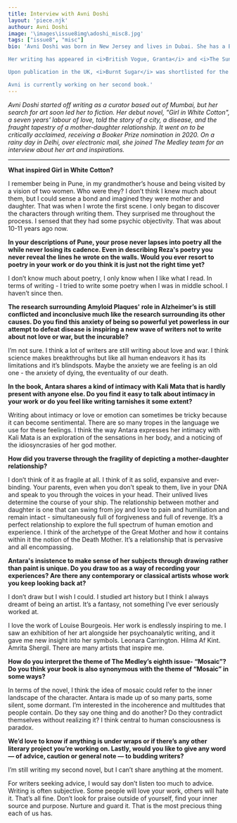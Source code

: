 ```yaml
---
title: Interview with Avni Doshi
layout: 'piece.njk'
authour: Avni Doshi
image: '\images\issue8img\adoshi_misc8.jpg'
tags: ["issue8", "misc"]
bio: 'Avni Doshi was born in New Jersey and lives in Dubai. She has a BA in art history from Barnard College in New York and a Masters in history of art from University College London. She was awarded the Tibor Jones South Asia Prize in 2013 and a Charles Pick Fellowship in 2014. 

Her writing has appeared in <i>British Vogue, Granta</i> and <i>The Sunday Times</i>. Her first novel, <i>Burnt Sugar</i>, was originally released in India under the title <i>Girl in White Cotton</i>, where it won the 2021 Sushila Devi Award and was longlisted for the 2019 Tata First Novel Prize. 

Upon publication in the UK, <i>Burnt Sugar</i> was shortlisted for the 2020 Booker Prize. Named a 2020 Book of the Year by the <i>Guardian, Economist, Spectator</i> and <i>NPR</i>, it is being published in 26 languages. In 2021, it was longlisted for the Women’s Prize and selected as one of The New York Times Book Review’s 100 Notable Books of the year. In 2022, it was a finalist for the PEN/Hemingway Award. 

Avni is currently working on her second book.'
---
```

*Avni Doshi started off writing as a curator based out of Mumbai, but her search for art soon led her to fiction. Her debut novel, "Girl in White Cotton", a seven years' labour of love, told the story of a city, a disease, and the fraught tapestry of a mother-daughter relationship. It went on to be critically acclaimed, receiving a Booker Prize nomination in 2020. On a rainy day in Delhi, over electronic mail, she joined The Medley team for an interview about her art and inspirations.*

***

**What inspired Girl in White Cotton?**

I remember being in Pune, in my grandmother’s house and being visited by a vision of two women. Who were they? I don’t think I knew much about them, but I could sense a bond and imagined they were mother and daughter. That was when I wrote the first scene. I only began to discover the characters through writing them. They surprised me throughout the process. I sensed that they had some psychic objectivity. That was about 10-11 years ago now. 


**In your descriptions of Pune, your prose never lapses into poetry all the while never losing its cadence. Even in describing Reza's poetry you never reveal the lines he wrote on the walls. Would you ever resort to poetry in your work or do you think it is just not the right time yet?**

I don’t know much about poetry, I only know when I like what I read. In terms of writing - I tried to write some poetry when I was in middle school. I haven’t since then. 

**The research surrounding Amyloid Plaques' role in Alzheimer’s is still conflicted and inconclusive much like the research surrounding its other causes. Do you find this anxiety of being so powerful yet powerless in our attempt to defeat disease is inspiring a new wave of writers not to write about not love or war, but the incurable?**

I’m not sure. I think a lot of writers are still writing about love and war. I think science makes breakthroughs but like all human endeavors it has its limitations and it’s blindspots. Maybe the anxiety we are feeling is an old one - the anxiety of dying, the eventuality of our death. 

**In the book, Antara shares a kind of intimacy with Kali Mata that is hardly present with anyone else. Do you find it easy to talk about intimacy in your work or do you feel like writing tarnishes it some extent?**

Writing about intimacy or love or emotion can sometimes be tricky because it can become sentimental. There are so many tropes in the language we use for these feelings. I think the way Antara expresses her intimacy with Kali Mata is an exploration of the sensations in her body, and a noticing of the idiosyncrasies of her god mother. 

**How did you traverse through the fragility of depicting a mother-daughter relationship?**

I don’t think of it as fragile at all. I think of it as solid, expansive and ever-binding. Your parents, even when you don’t speak to them, live in your DNA and speak to you through the voices in your head. Their unlived lives determine the course of your ship. The relationship between mother and daughter is one that can swing from joy and love to pain and humiliation and remain intact - simultaneously full of forgiveness and full of revenge. It’s a perfect relationship to explore the full spectrum of human emotion and experience. I think of the archetype of the Great Mother and how it contains within it the notion of the Death Mother. It’s a relationship that is pervasive and all encompassing. 

**Antara's insistence to make sense of her subjects through drawing rather than paint is unique. Do you draw too as a way of recording your experiences? Are there any contemporary or classical artists whose work you keep looking back at?**

I don’t draw but I wish I could. I studied art history but I think I always dreamt of being an artist. It’s a fantasy, not something I’ve ever seriously worked at. 


I love the work of Louise Bourgeois. Her work is endlessly inspiring to me. I saw an exhibition of her art alongside her psychoanalytic writing, and it gave me new insight into her symbols. Leonara Carrington. Hilma Af Kint. Amrita Shergil. There are many artists that inspire me. 

**How do you interpret the theme of The Medley’s eighth issue- “Mosaic”? Do you think your book is also synonymous with the theme of “Mosaic” in some ways?**

In terms of the novel, I think the idea of mosaic could refer to the inner landscape of the character. Antara is made up of so many parts, some silent, some dormant. I’m interested in the incoherence and multitudes that people contain. Do they say one thing and do another? Do they contradict themselves without realizing it? I think central to human consciousness is paradox. 

**We’d love to know if anything is under wraps or if there’s any other literary project you’re working on. Lastly, would you like to give any word — of advice, caution or general note — to budding writers?**

I’m still writing my second novel, but I can’t share anything at the moment. 

For writers seeking advice, I would say don’t listen too much to advice. Writing is often subjective. Some people will love your work, others will hate it. That’s all fine. Don’t look for praise outside of yourself, find your inner source and purpose. Nurture and guard it. That is the most precious thing each of us has.